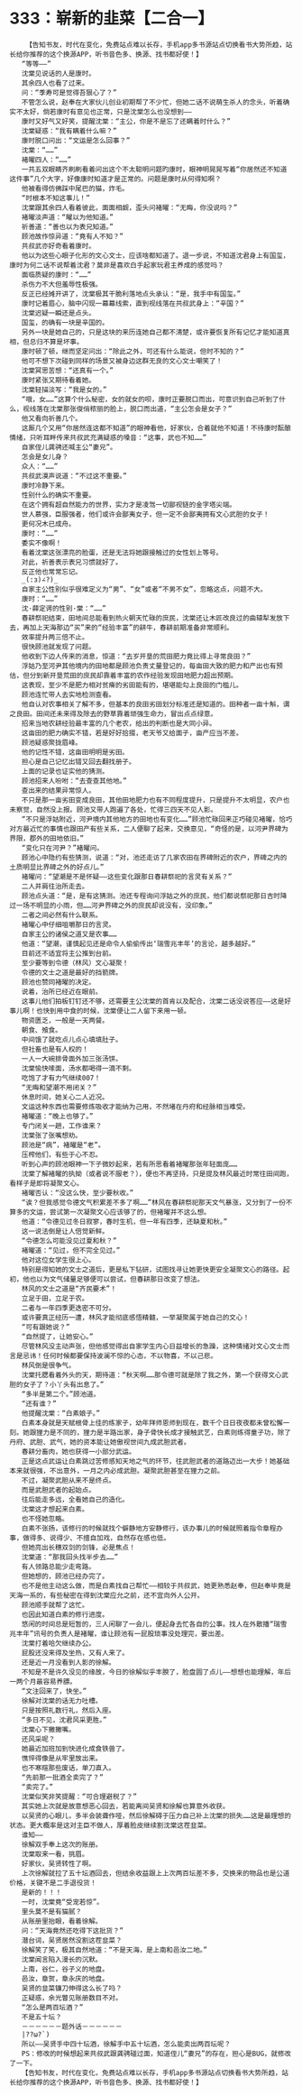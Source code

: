# 333：崭新的韭菜【二合一】
        【告知书友，时代在变化，免费站点难以长存，手机app多书源站点切换看书大势所趋，站长给你推荐的这个换源APP，听书音色多、换源、找书都好使！】
       “等等——”
       沈棠见说话的人是康时。
       其余四人也看了过来。
       问：“季寿可是觉得吾狠心了？”
       不管怎么说，赵奉在大家伙儿创业初期帮了不少忙，但她二话不说萌生杀人的念头，听着确实不太好，倘若康时有意见也正常，只是沈棠怎么也没想到——
       康时又好气又好笑，提醒沈棠：“主公，你是不是忘了还瞒着时什么？”
       沈棠疑惑：“我有瞒着什么嘛？”
       康时脱口问出：“文运是怎么回事？”
       沈棠：“……”
       褚曜四人：“……”
       一共五双眼睛齐刷刷看着问出这个不太聪明问题旳康时，眼神明晃晃写着“你居然还不知道这件事”几个大字，好像康时知道才是正常的。问题是康时从何得知啊？
       他被看得仿佛踩中尾巴的猫，炸毛。
       “时根本不知这事儿！”
       沈棠跟其余四人看着彼此，面面相觑，歪头问褚曜：“无晦，你没说吗？”
       褚曜淡声道：“曜以为他知道。”
       祈善道：“善也以为表兄知道。”
       顾池故作惊异道：“竟有人不知？”
       共叔武亦好奇看着康时。
       他以为这些心眼子化形的文心文士，应该啥都知道了。退一步说，不知道沈君身上有国玺，康时为何二话不说帮着沈君？莫非是喜欢白手起家玩君主养成的感觉吗？
       面临质疑的康时：“……”
       杀伤力不大但羞辱性极强。
       反正已经摊开讲了，沈棠极其干脆利落地点头承认：“是，我手中有国玺。”
       康时记着眉心，脑中闪现一幕幕线索，直到视线落在共叔武身上：“辛国？”
       沈棠迟疑一瞬还是点头。
       国玺，的确有一块是辛国的。
       另外一块是她自己的，只是这块的来历连她自己都不清楚，或许要恢复所有记忆才能知道真相，但总归不算是坏事。
       康时顿了顿，继而坚定问出：“除此之外，可还有什么能说，但时不知的？”
       他可不想下次碰到同样的场景又被身边这群无良的文心文士嘲笑了！
       沈棠冥思苦想：“还真有一个。”
       康时紧张又期待看着她。
       沈棠轻描淡写：“我是女的。”
       “哦，女……”这算个什么秘密，女的就女的呗，康时正要脱口而出，可意识到自己听到了什么，视线落在沈棠那张俊俏秾丽的脸上，脱口而出道，“主公怎会是女子？”
       他又看向祈善几个。
       这厮几个又用“你居然连这都不知道”的眼神看他，好家伙，合着就他不知道！不待康时酝酿情绪，只听耳畔传来共叔武充满疑惑的嗓音：“这事，武也不知……”
       自家侄儿龚骋还喊主公“妻兄”。
       怎会是女儿身？
       众人：“……”
       共叔武漠声说道：“不过这不重要。”
       康时冷静下来。
       性别什么的确实不重要。
       在这个拥有超自然能力的世界，实力才是凌驾一切鄙视链的金字塔尖端。
       世人慕强，臣服强者，他们或许会鄙夷女子，但一定不会鄙夷拥有文心武胆的女子！
       更何况木已成舟。
       康时：“……”
       委实不像啊！
       看着沈棠这张漂亮的脸蛋，还是无法将她跟接触过的女性划上等号。
       对此，祈善表示表兄习惯就好了。
       反正他也常常忘记。
       _(:з)∠?)_
       自家主公性别似乎很难定义为“男”、“女”或者“不男不女”，忽略这点，问题不大。
       康时：“……”
       沈·薛定谔的性别·棠：“……”
       春耕祭祀结束，田地间总能看到热火朝天忙碌的庶民，沈棠还让木匠改良过的曲辕犁发放下去，再加上天海那边“买”来的“经验丰富”的耕牛，春耕前期准备非常顺利。
       效率提升两三倍不止。
       很快顾池就发现了问题。
       他收到下边人传来的消息，惊道：“去岁开垦的荒田肥力竟比得上寻常良田？”
       浮姑乃至河尹其他境内的田地都是顾池负责丈量登记的，每亩田大致的肥力和产出也有预估，但分到新开垦荒田的庶民却靠着丰富的农作经验发现田地肥力超出预期。
       这表现，至少不是肥力相对贫瘠的劣田能有的，堪堪能勾上良田的门槛儿。
       顾池连忙带人去实地检测查看。
       他自认对农事相关了解不多，但基本的良田劣田划分标准还是知道的。田种者一亩十斛，谓之良田。田间还未来得及除去的野草靠着顽强生命力，冒出点点绿意。
       招来当地农耕经验最丰富的几个老农，给出的判断也是大同小异。
       这亩田的肥力确实不错，若是好好拾掇，老天爷又给面子，亩产应当不差。
       顾池疑惑聚拢眉峰。
       他的记性不错，这亩田明明是劣田。
       担心是自己记忆出错又回去翻找册子。
       上面的记录也证实他的猜测。
       顾池招来人吩咐：“去查查其他地。”
       查出来的结果异常惊人。
       不只是那一亩劣田变成良田，其他田地肥力也有不同程度提升，只是提升不太明显，农户也未察觉，自然没上报。顾池又带人跑遍了各处，忙得三四天不见人影。
       “不只是浮姑附近，河尹境内其他地方的田地也有变化……”顾池忙碌回来正巧碰见褚曜，恰巧对方最近忙的事情也跟田产有些关系，二人便聊了起来，交换意见，“奇怪的是，以河尹界碑为界限，郡外的田地依旧。”
       “变化只在河尹？”褚曜问。
       顾池心中隐约有些猜测，说道：“对，池还走访了几家农田在界碑附近的农户，界碑之内的土质明显比界碑之外的好点儿。”
       褚曜问：“望潮是不是怀疑——这些变化跟那日春耕祭祀的言灵有关系？”
       二人并肩往治所走去。
       顾池点头道：“是，是有这猜测。池还专程询问浮姑之外的庶民，他们都说祭祀那日吉时降过一场不明显的小雨，但……河尹界碑之外的庶民却说没有，没印象。”
       二者之间必然有什么联系。
       褚曜心中仔细咀嚼那日的言灵。
       自家主公的诸侯之道又是农事……
       他道：“望潮，谨慎起见还是命令人偷偷传出‘瑞雪兆丰年’的言论，越多越好。”
       目前还不适宜将主公推到台前。
       至少要等到令德（林风）文心凝聚！
       令德的文士之道是最好的挡箭牌。
       顾池也赞同褚曜的决定。
       说着，治所已经近在眼前。
       这事儿他们拍板钉钉还不够，还需要主公沈棠的首肯以及配合，沈棠二话没说答应——这是好事儿啊！也快到用中食的时候，沈棠便让二人留下来用一顿。
       物资匮乏，一般是一天两餐。
       朝食、飧食。
       中间饿了就吃点儿点心填填肚子。
       但社畜也是有人权的！
       一人一大碗排骨面外加三张汤饼。
       沈棠愉快嗦面，汤水都喝得一滴不剩。
       吃饱了才有力气继续007！
       “无晦和望潮不用闭关？”
       休息时间，她关心二人近况。
       文运这种东西也需要修炼吸收才能纳为己用，不然堵在丹府和经脉相当难受。
       褚曜道：“晚上也够了。”
       专门闭关一趟，工作谁来？
       沈棠张了张嘴想劝。
       顾池是“病”，褚曜是“老”。
       压榨他们，有些于心不忍。
       听到心声的顾池眼神一下子微妙起来，若有所思看着褚曜那张年轻面庞……
       沈棠了解褚曜的执拗（或者说不服老？），便也不再坚持，只是提及林风最近时常往田间跑，看样子是即将凝聚文心。
       褚曜否认：“没这么快，至少要秋收。”
       “诶？但我感觉令德文气积累差不多了啊……”林风在春耕祭祀那天文气暴涨，又分到了一份不算多的文运，尝试第一次凝聚文心应该够了的，但褚曜并不这么想。
       他道：“令德见过冬日寂寥，春时生机，但一年有四季，还缺夏和秋。”
       这一说法倒是让人倍觉新鲜。
       “令德怎么可能没见过夏和秋？”
       褚曜道：“见过，但不完全见过。”
       他对这位女学生很上心。
       特别是得知她的文士之道后，更是私下钻研，试图找寻让她更快更安全凝聚文心的路径。起初，他也以为文气储量足够便可以尝试，但春耕那日改变了想法。
       林风的文士之道是“齐民要术”！
       立足于田，立足于农。
       二者与一年四季更迭密不可分。
       或许要真正经历一遭，林风才能彻底感悟精髓，一举凝聚属于她自己的文心！
       “可有跟她说？”
       “自然提了，让她安心。”
       尽管林风没主动声张，但他感觉得出自家学生内心日益增长的急躁，这种情绪对文心文士而言是忌讳！任何时候都要保持波澜不惊的心态，不以物喜，不以己悲。
       林风倒是很争气。
       沈棠托腮看着外头的天，期待道：“秋天啊……那令德可就是除了我之外，第一个获得文心武胆的女子了？小丫头有出息了。”
       “多半是第二个。”顾池道。
       “还有谁？”
       他提醒沈棠：“白素娘子。”
       白素本身就是天赋根骨上佳的练家子，幼年拜师恩师到现在，数千个日日夜夜都未曾松懈一刻。她跟狸力是不同的，狸力是半路出家，身子骨快长成才接触武艺，白素则练得童子功，除了丹府、武胆、武气，她的资本能让她傲视世间九成武胆武者。
       春耕分畜肉，她也获得一小部分武运。
       正是这点武运让白素跳过苦修感知天地之气的环节，往武胆武者的道路迈出一大步！她基础本来就很强，不出意外，一月之内必成武胆。凝聚武胆甚至在狸力之前。
       不过，凝聚武胆从来不是终点。
       而是武胆武者的起始点。
       往后能走多远，全看她自己的造化。
       沈棠这才想起来白素。
       也不怪她忽略。
       白素不张扬，该修行的时候就找个僻静地方安静修行，该办事儿的时候就照着指令章程办事，做得多、说得少、不擅自加戏，自然存在感也低。
       但她亮出长穗双剑的剑锋，必是焦点！
       沈棠道：“那我回头找半步去……”
       有人领路总能少走弯路。
       但她想的，顾池已经办完了。
       也不是他主动这么做，而是白素找自己帮忙——相较于共叔武，她更熟悉赵奉，但赵奉毕竟是天海一系的，有些秘密在得到沈棠应允之前，还不宜向外人公开。
       顾池顺手就帮了这忙。
       也因此知道白素的修行进度。
       悠闲的时间总是短暂的，三人闲聊了一会儿，便起身去忙各自的公事。找人在外散播“瑞雪兆丰年”讯号的负责人是褚曜，谁让顾池有一屁股琐事没处理完，要出差。
       沈棠打着哈欠继续办公。
       屁股还没来得及坐热，又有人来了。
       还是近一月没看到人影的徐解。
       不知是不是许久没见的缘故，今日的徐解似乎丰腴了，脸盘圆了点儿——想想也能理解，年后一两个月最容易养膘。
       “文注回来了，快坐。”
       徐解对沈棠的话无力吐槽。
       只是按照礼数行礼，然后入座。
       “多日不见，沈君风采更胜。”
       沈棠心下撇撇嘴。
       还风采呢？
       她最近加班加到快进化成食铁兽了。
       憔悴得像是从牢里放出来。
       也不寒暄那些废话，单刀直入。
       “先前那一批酒全卖完了？”
       “卖完了。”
       沈棠似笑非笑提醒：“可合理避税了？”
       其实她上次就是故意想恶心回去，若能离间吴贤和徐解也算意外收获。
       以吴贤的心眼儿，多半会装聋作哑，然后徐解碍于压力自己补上沈棠的损失……这是最理想的状态。更大概率是这对主臣不做人，厚着脸皮继续割沈棠这茬韭菜。
       谁知——
       徐解双手奉上这次的账册。
       沈棠取来一看，挑眉。
       好家伙，吴贤转性了啊。
       上次徐解就拉了五十坛酒回去，但结余收益跟上上次两百坛差不多，交换来的物品也是公道价格，关键不是二手退役货！
       是新的！！！
       一时，沈棠竟“受宠若惊”。
       里头莫不是有猫腻？
       从账册里抬眼，看着徐解。
       问：“天海竟然还吃得下这批货？”
       潜台词，吴贤居然没割这茬韭菜？
       徐解笑了笑，极其自然地道：“不是天海，是上南和邑汝二地。”
       沈棠闻言陷入漫长的沉默。
       上南，谷仁，谷子义的地盘。
       邑汝，章贺，章永庆的地盘。
       吴贤的韭菜镰刀伸得这么长了吗？
       正疑惑，余光瞥见账册数目不对。
       “怎么是两百坛酒？”
       不是五十坛？
       －－－－－－题外话－－－－－－
       |??ω?`)
       所以——吴贤手中四十坛酒，徐解手中五十坛酒，怎么能卖出两百坛呢？
       PS：修改的时候想起来共叔武跟龚骋碰过面，知道侄儿“妻兄”的存在，担心是BUG，就修改了一下。
       【告知书友，时代在变化，免费站点难以长存，手机app多书源站点切换看书大势所趋，站长给你推荐的这个换源APP，听书音色多、换源、找书都好使！】